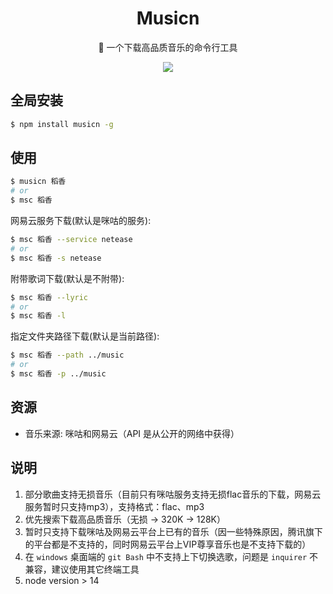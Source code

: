 <div align="center">

# Musicn

🎵 一个下载高品质音乐的命令行工具

![](https://miqilin-blog.oss-cn-shenzhen.aliyuncs.com/musicn-demo.gif)

</div>

## 全局安装

```bash
$ npm install musicn -g
```

## 使用

```bash
$ musicn 稻香
# or
$ msc 稻香
```

网易云服务下载(默认是咪咕的服务):

```bash
$ msc 稻香 --service netease
# or
$ msc 稻香 -s netease
```

附带歌词下载(默认是不附带):

```bash
$ msc 稻香 --lyric
# or
$ msc 稻香 -l
```

指定文件夹路径下载(默认是当前路径):

```bash
$ msc 稻香 --path ../music
# or
$ msc 稻香 -p ../music
```

## 资源

- 音乐来源: 咪咕和网易云（API 是从公开的网络中获得）

## 说明

1. 部分歌曲支持无损音乐（目前只有咪咕服务支持无损flac音乐的下载，网易云服务暂时只支持mp3），支持格式：flac、mp3
2. 优先搜索下载高品质音乐（无损 -> 320K -> 128K）
3. 暂时只支持下载咪咕及网易云平台上已有的音乐（因一些特殊原因，腾讯旗下的平台都是不支持的，同时网易云平台上VIP尊享音乐也是不支持下载的）
4. 在 `windows` 桌面端的 `git Bash` 中不支持上下切换选歌，问题是 `inquirer` 不兼容，建议使用其它终端工具
5. node version > 14